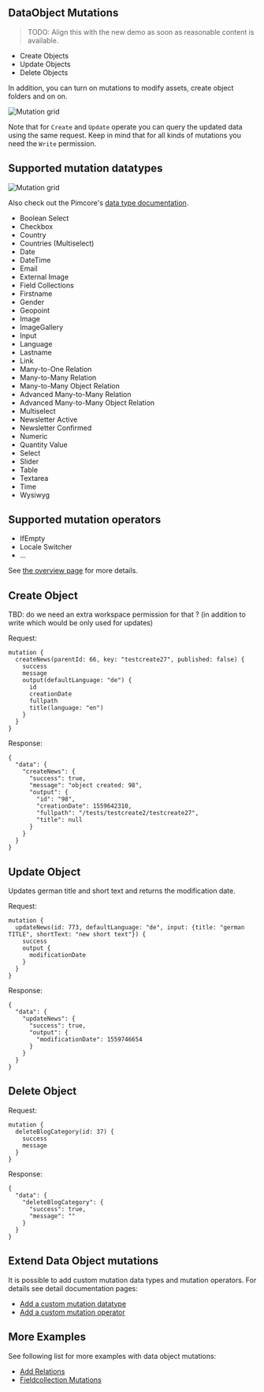 ## DataObject Mutations

>TODO: Align this with the new demo as soon as reasonable content is available.
 
* Create Objects
* Update Objects
* Delete Objects

In addition, you can turn on mutations to modify assets, create object folders and on on.
 

![Mutation grid](../../img/graphql/mutation_grid.png)
 
Note that for `Create` and `Update` operate you can query the updated data using the same request.
Keep in mind that for all kinds of mutations you need the `Write` permission.

## Supported mutation datatypes

![Mutation grid](../../img/graphql/mutation_grid.png)

Also check out the Pimcore's [data type documentation](https://pimcore.com/docs/6.x/Development_Documentation/Objects/Object_Classes/Data_Types/index.html). 

* Boolean Select
* Checkbox
* Country
* Countries (Multiselect)
* Date
* DateTime
* Email
* External Image
* Field Collections
* Firstname
* Gender
* Geopoint
* Image
* ImageGallery
* Input
* Language
* Lastname
* Link
* Many-to-One Relation
* Many-to-Many Relation
* Many-to-Many Object Relation
* Advanced Many-to-Many Relation
* Advanced Many-to-Many Object Relation
* Multiselect
* Newsletter Active
* Newsletter Confirmed
* Numeric
* Quantity Value
* Select
* Slider
* Table
* Textarea
* Time
* Wysiwyg

## Supported mutation operators

* IfEmpty
* Locale Switcher
* ...

See [the overview page](./21_Mutation_Operators.md) for more details.

## Create Object

TBD: do we need an extra workspace permission for that ? (in addition to write which would be only used for updates)

Request:
```
mutation {
  createNews(parentId: 66, key: "testcreate27", published: false) {
    success
    message
    output(defaultLanguage: "de") {
      id      
      creationDate
      fullpath
      title(language: "en")
    }
  }
}
```

Response:
```
{
  "data": {
    "createNews": {
      "success": true,
      "message": "object created: 98",
      "output": {
        "id": "98",
        "creationDate": 1559642310,
        "fullpath": "/tests/testcreate2/testcreate27",
        "title": null
      }
    }
  }
}
```

## Update Object

Updates german title and short text and returns the modification date. 

Request:
```
mutation {
  updateNews(id: 773, defaultLanguage: "de", input: {title: "german TITLE", shortText: "new short text"}) {
    success
    output {
      modificationDate
    }
  }
}
```

Response:
```
{
  "data": {
    "updateNews": {
      "success": true,
      "output": {
        "modificationDate": 1559746654
      }
    }
  }
}
```

## Delete Object

Request:
```
mutation {
  deleteBlogCategory(id: 37) {
    success
    message
  }
}
```

Response:
```
{
  "data": {
    "deleteBlogCategory": {
      "success": true,
      "message": ""
    }
  }
}
```




## Extend Data Object mutations
It is possible to add custom mutation data types and mutation operators. For details see detail documentation
pages: 
* [Add a custom mutation datatype](./25_Add_Custom_Mutation_Datatype.md)
* [Add a custom mutation operator](./26_Add_Custom_Mutation_Operator.md)


## More Examples
See following list for more examples with data object mutations:

- [Add Relations](./24_Mutation_Samples/10_Sample_Add_Relations.md)
- [Fieldcollection Mutations](./24_Mutation_Samples/15_Fieldcollection_Mutations.md)
